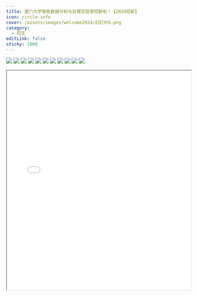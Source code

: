 ```yaml
---
title: 厦门大学智能数据分析与处理实验室招新啦！【2024招新】
icon: circle-info
cover: /assets/images/welcome2024/幻灯片6.png
category:
  - 招生
editLink: false
sticky: 1000
---
```


<!-- more -->
<!-- <iframe src="/2020zhaoshengxuanchuan.pdf" width="100%" height="600px"></iframe> -->
![](/assets/images/welcome2024/幻灯片2.png)
![](/assets/images/welcome2024/幻灯片3.png)
![](/assets/images/welcome2024/幻灯片4.png)
![](/assets/images/welcome2024/幻灯片5.png)
![](/assets/images/welcome2024/幻灯片6.png)
![](/assets/images/welcome2024/幻灯片7.png)
![](/assets/images/welcome2024/幻灯片8.png)
![](/assets/images/welcome2024/幻灯片9.png)
![](/assets/images/welcome2024/幻灯片10.png)
![](/assets/images/welcome2024/幻灯片11.png)
![](/assets/images/welcome2024/幻灯片17.png)


<iframe src="/Smart-DSP介绍.pdf" width="100%" height="600px"></iframe>